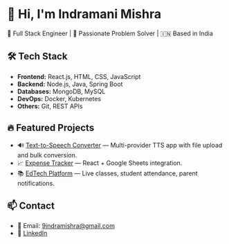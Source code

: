 # 👋 Hi, I'm Indramani Mishra
🚀 Full Stack Engineer | 🧠 Passionate Problem Solver | 🇮🇳 Based in India

## 🛠️ Tech Stack
- **Frontend:** React.js, HTML, CSS, JavaScript
- **Backend:** Node.js, Java, Spring Boot
- **Databases:** MongoDB, MySQL
- **DevOps:** Docker, Kubernetes
- **Others:** Git, REST APIs

## 🔥 Featured Projects
- 🔊 [Text-to-Speech Converter](https://github.com/indramishra/text-to-speech-app) — Multi-provider TTS app with file upload and bulk conversion.
- 📈 [Expense Tracker](https://github.com/indramishra/expense-tracker) — React + Google Sheets integration.
- 📚 [EdTech Platform](https://github.com/indramishra/edtech-live-class) — Live classes, student attendance, parent notifications.

## 📫 Contact
- 📧 Email: 9indramishra@gmail.com
- 🧳 [LinkedIn](https://www.linkedin.com/in/indramishra/)
